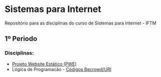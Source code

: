 # Sistemas para Internet
Repositório para as disciplinas do curso de Sistemas para Internet - IFTM

## 1º Periodo

### Disciplinas:
- [Projeto Website Estático (PWE)](arthurz7.github.io/website-estatico/)
- Lógica de Programacão - [Códigos Becrowd/URI]([arthurz7.github.io/website-estatico/](https://github.com/ArthurZ7/Java-Beecrowd))
